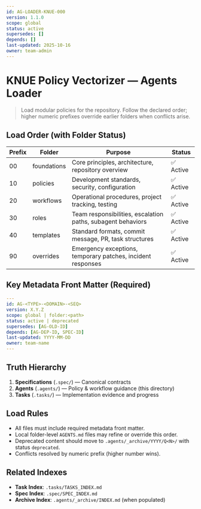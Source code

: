 ```yaml
---
id: AG-LOADER-KNUE-000
version: 1.1.0
scope: global
status: active
supersedes: []
depends: []
last-updated: 2025-10-16
owner: team-admin
---
```


# KNUE Policy Vectorizer — Agents Loader

> Load modular policies for the repository. Follow the declared order; higher numeric prefixes override earlier folders when conflicts arise.

## Load Order (with Folder Status)

| Prefix | Folder | Purpose | Status |
|--------|--------|---------|--------|
| 00 | foundations | Core principles, architecture, repository overview | ✅ Active |
| 10 | policies | Development standards, security, configuration | ✅ Active |
| 20 | workflows | Operational procedures, project tracking, testing | ✅ Active |
| 30 | roles | Team responsibilities, escalation paths, subagent behaviors | ✅ Active |
| 40 | templates | Standard formats, commit message, PR, task structures | ✅ Active |
| 90 | overrides | Emergency exceptions, temporary patches, incident responses | ✅ Active |

## Key Metadata Front Matter (Required)
```yaml
---
id: AG-<TYPE>-<DOMAIN>-<SEQ>
version: X.Y.Z
scope: global | folder:<path>
status: active | deprecated
supersedes: [AG-OLD-ID]
depends: [AG-DEP-ID, SPEC-ID]
last-updated: YYYY-MM-DD
owner: team-name
---
```

## Truth Hierarchy
1. **Specifications** (`.spec/`) — Canonical contracts
2. **Agents** (`.agents/`) — Policy & workflow guidance (this directory)
3. **Tasks** (`.tasks/`) — Implementation evidence and progress

## Load Rules
- All files must include required metadata front matter.
- Local folder-level `AGENTS.md` files may refine or override this order.
- Deprecated content should move to `.agents/_archive/YYYY/Q<N>/` with status `deprecated`.
- Conflicts resolved by numeric prefix (higher number wins).

## Related Indexes
- **Task Index**: `.tasks/TASKS_INDEX.md`
- **Spec Index**: `.spec/SPEC_INDEX.md`
- **Archive Index**: `.agents/_archive/INDEX.md` (when populated)
